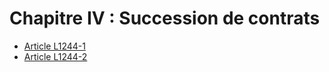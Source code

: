 # Chapitre IV : Succession de contrats

* [Article L1244-1](./LEGIARTI000006901226.md)
* [Article L1244-2](./LEGIARTI000006901227.md)
